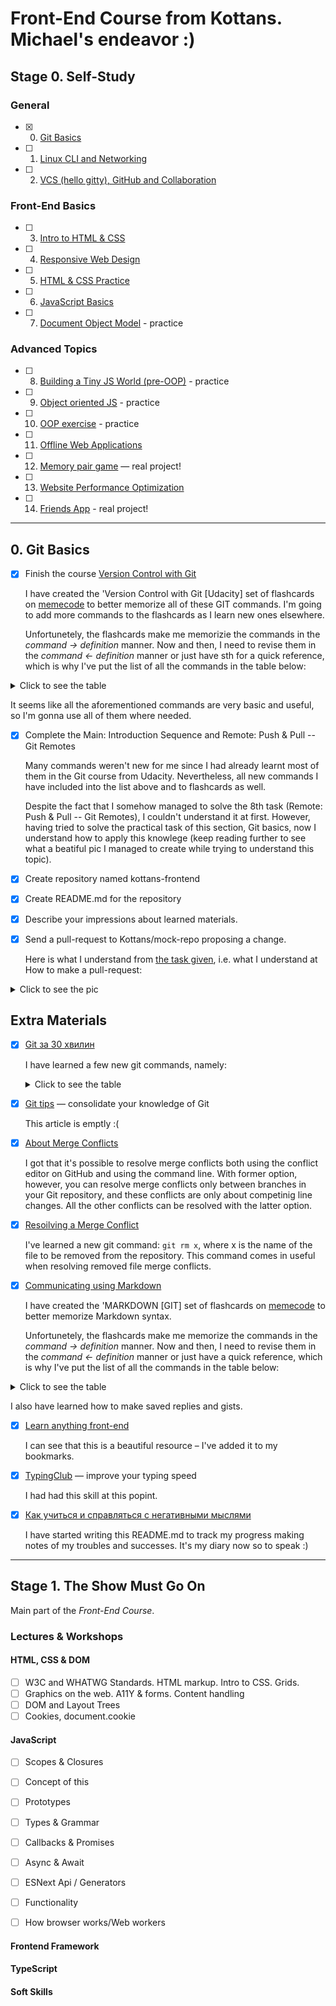 # Front-End Course from Kottans. Michael's endeavor :)

## Stage 0. Self-Study

### General
- [x] 0. [Git Basics](https://github.com/kottans/frontend/blob/master/tasks/git-intro.md)
- [ ] 1. [Linux CLI and Networking](https://github.com/kottans/frontend/blob/master/tasks/linux-cli-http.md)
- [ ] 2. [VCS (hello gitty), GitHub and Collaboration](https://github.com/kottans/frontend/blob/master/tasks/git-collaboration.md)

### Front-End Basics
- [ ] 3. [Intro to HTML & CSS](https://github.com/kottans/frontend/blob/master/tasks/html-css-intro.md)
- [ ] 4. [Responsive Web Design](https://github.com/kottans/frontend/blob/master/tasks/html-css-responsive.md)
- [ ] 5. [HTML & CSS Practice](https://github.com/kottans/frontend/blob/master/tasks/html-css-popup.md)
- [ ] 6. [JavaScript Basics](https://github.com/kottans/frontend/blob/master/tasks/js-basics.md)
- [ ] 7. [Document Object Model](https://github.com/kottans/frontend/blob/master/tasks/js-dom.md) - practice

### Advanced Topics
- [ ] 8. [Building a Tiny JS World (pre-OOP)](https://github.com/kottans/frontend/blob/master/tasks/js-pre-oop.md) - practice
- [ ] 9. [Object oriented JS](https://github.com/kottans/frontend/blob/master/tasks/js-oop.md) - practice
- [ ] 10. [OOP exercise](https://github.com/kottans/frontend/blob/master/tasks/js-post-oop.md) - practice
- [ ] 11. [Offline Web Applications](https://github.com/kottans/frontend/blob/master/tasks/app-design-offline.md)
- [ ] 12. [Memory pair game](https://github.com/kottans/frontend/blob/master/tasks/memory-pair-game.md) — real project!
- [ ] 13. [Website Performance Optimization](https://github.com/kottans/frontend/blob/master/tasks/app-design-performance.md)
- [ ] 14. [Friends App](https://github.com/kottans/frontend/blob/master/tasks/friends-app.md) - real project!
________________________________________________


## 0. Git Basics

- [x] Finish the course [Version Control with Git](https://www.udacity.com/course/version-control-with-git--ud123)

  I have created the 'Version Control with Git [Udacity] set of flashcards on [memecode](https://www.memcode.com/users/1823) to better memorize all of these GIT commands. I'm going to add more commands to the flashcards as I learn new ones elsewhere.

  Unfortunetely, the flashcards make me memorizie the commands in the *command -> definition* manner. Now and then, I need to revise them in the *command <- definition* manner or just have sth for a quick reference, which is why I've put the list of all the commands in the table below:

<details>
  <summary>Click to see the table</summary>
  
|#|Git command|Explanation
|---|:---|---
|1.| `git pull --rebase` | Ensures that changes made to the local repo are put on top of the changes made in the remote (коротка форма для `git fetch` а потім `git rebase`)
|2.| `git push`| Uploads local repository content to a remote repository
|3.| `git pull`| Fsetches and downloads content from a remote repository and immediately updates the local repository to match that content (*просто коротша форма для `git fetch` а потім `git merge`*)
|4.| `git fetch`| Downloands all changes from a remote repository <remote> (commits, files, and refs) into your local repo, BUT don't merge/integrate them into HEAD. Fetching is what you do when you want to see what everybody else has been working on. ... This makes fetching a safe way to review commits before integrating them with your local repository.
|5.| `git rebase x`, where x is the name of branch on which you put the current branch| Applies any commits of current branch ahead of specified one, meaning, it takes all the changes that were committed on one branch and replay them on a different branch. This way of merging makes for a cleaner history. If you examine the log of a rebased branch, it looks like a linear history: it appears that all the work happened in series, even when it originally happened in parallel.
|6.| `git reset --hard HEAD^`| Erases the latest commit. Resets your HEAD pointer to a previous commit and discards all changes since then. You can use it, for example, to undo the merge if you make a merge on the wrong branch
|7.| `git reset HEADx`, where x is the required reference (`^`, `^^`, `^2`, etc.)| move the HEAD (current branch pointer to a referenced commit
|8.| `git reset --soft HEAD^`| Moves committed changes to the staging index of the latest commit
|9.| `git reset --mixed HEAD^`| Unstages previously committed changes of the latest commi
|10.| `git reflog`| Git does keep track of everything for about 30 days before it completely erases anything. This command is used to access this content
|11.| `git show HEAD^^^2` or `HEAD~2^2`| Refereneces the second parent of the grandparent of a the current merge commit
|12.| `git show HEAD^^` or `HEAD~2`| Refereneces grandparent of the current commit
|13.| `git show HEAD^^^` or `HEAD~3`| Refereneces great-grandparent of the current commit
|14.| `git show SHA^2`, where SHA is the SHA of a merge commit| References the second parent of a merge commit
|15.| `git show HEAD^` or `HEAD~` or `HEAD~1`| Refereneces the parent commit of the current commit
|16.| `git commit --amend`| Додає все з **останнього** коміту в проміжну область для виправленого коміту. Якщо ви помітили, що ви зробили помилку у вашому коміт-повідомленні, або ви забули додати файл після того, як зробили коміт, ви можете легко виправити це за допомогою цієї команди.
|17.| `git revert x`, where x is the SHA of commit to revert| Reveres a previously made commit. Використовується для більш складних виправлень, які знаходяться **не в останньому коміті** (або якщо ви вже завантажили свої зміни через push). Це дасть змогу взяти всі зміни, які були у коміті, відмінити їх, і створити новий комміт. Коли ви повертаєтесь до старих комітів, майте на увазі, що виникає ризик отримати т.з. "конфлікти злиття". Це відбувається, коли файл змінюється через інший пізніший коміт, і тепер git не може знайти правильні рядки, до яких треба повернутися, так як їх там вже нема.
|18.| `git merge x`, where x is the name of the branch to be merged into the branch that's currently checked out| Combines two branches. When a merge happens, Git will: **(1)** look at the branches that it's going to merge, **(2)** look back along the branch's history to find a single commit that both branches have in their commit history, **(3)** combine the lines of code that were changed on the separate branches together, **(4)** make a commit to record the merge
|19.| `git branch backup`| With this command, for example before doing any resetting, you can create a reserve-branch on the most-recent commit so that u could get back to the commits if u had made a mistake
|20.| `git log --oneline --graph --all`| We can't see other branches in the git log output unless we switch to a branch. With this command, however, u can see all branches at once in the git log output. `--graph` tells Git to show the commit tree in the form of an ASCII graph layout
|21.| `git checkout -b x y`, where x is the name of the newly-created branch, y is the branch name (the most recent commit in that branch) or a commit's SHA which the newly-created brach will stem from| Creates a branch, switches to it, and, at the same time, makees this new branch to stem from a specific branch, all in one go
|22.| `git branch -D x`, where x is the name of the branch, and the flag MUST be CAPITALIZED| Git won't let you delete a branch if it has commits on it that aren't on any other branch. With this command, however, u force Git to delete the branch.
|23.| `git branch -d x`, where x is the name of the branch| Deletes a branch. **Things to note: _(1)_ you can't delete a branch that you're currently on, _(2)_ Git won't let you delete a branch if it has commits on it that aren't on any other branch (meaning the commits are unique to the branch that's about to be deleted)
|24.| `git checkout x`, where x is is the name of the brance| Switches between brances. It's important to understand how this command works. Running this command will: **(1)** remove all files and directories from the Working Directory that Git is tracking (files that Git tracks are stored in the repository, so nothing is lost), **(2)** go into the repository, and **(3)** pull out all of the files and directories of the commit that the branch points to
|25.| `git branch x`| Creates a branch called 'x' **and still points to the latest commit**
|26.| `git branch`|  Lists all branches
|27.| `git commit -m "x"`, where x is used as the commit message. Be aware that you can't provide a description for the commit, only the message part| If the commit message you're writing is short and you don't want to wait for your code editor to open up to type it out, you can pass your message directly on the command line with this command
|28.| `git tag -d x`, where x is the name of the tag| Deletes a tag
|29.| `git tag`| Displays all tags that are in the repository
|30.| `git tag -a x`, where x is the name of the tag. If you don't provide the flag, then it'll create what's called lightweight tag.| Creates an annotated tag to the most recent commit. Annotated tags are recommended because they include a lot of extra information such as: the person who made the tag, the date the tag was made, a message for the tag. Because of this, you should always use annotated tags.
||**Wildcards:**|
||- `**`| Matches nested directories. For example, `a/**/z` would match `a/z`, `a/b/z`, `a/b/c/z`
||- `[a-z]`| Match one occurrence of a character between a and z; alternatively, there could be [0-9], [4 and 89], u name it.
||- `[abc]`| Matches at least one character within the brackets; case-sensitive
||- `?`| Matches a single alphabet in a specific position
||- `samples/*.jpg`| Say u have 50 JPEG images in the "samples" folder. This line in the .gitignore file would tell Git to ignore all 50 images
||.gitignore| Tells Git about the files that Git should not track. This file should be placed in the same directory that the .git directory is in.
|31.| `git diff <sha 1> <sha 2>`| Compares any two commits you need
|32.| `git rm --cached x`, where x is the name of the file| Unstages a file if it has'n't been committed yet
|33.| `git add .` (in a regular way it would be used as `git add x x ... xN`, where x, xN are the names of the files| Moves all files (including all nested files and directories!) from the Working Directory to the Staging Index
|34.| `git config --global user.name "x"`, where x is Your-Full-Name| Sets the name that will be attached to your commits and tags
|35.| `git config --global user.email "x"`, where x is Your-Email| Sets the e-mail address that will be attached to your commits and tags
|36.| `git show x`, where x is first 7 chars of the commit's SHA:| Displays log of only one commit
|| - `--stat`| shows the how many files were changed and the number of lines that were added/removed
|| - `-p` or `--patch`| displays the actual changes that have been made to the commit, icluding; this the default, but if --stat is used, the patch won't display, so pass -p to add it again
|| - `-w`| ignores changes to whitespace
|37.| `git log -p` (or `--patch`)| Displays the *files* that have been modified, displays the *location of the lines* that have been added/removed, and displays the *actual changes* that have been made
|38.| `git log --stat`| Displays the *file(s)* that have been modified in the commit, displays the *number of lines* that have been added/removed in the commit, and displays a summary line with the *total number of modified files and lines* that have been added/removed in the commit
|39.| `git log [-n x]` (to leave Less text editor, use **q**)| List commit history of current branch. By default, this command displays: the SHA, the author, the date, and the message. `-n x` limits list to last N number of x commits.
|40.| `git status`| List which files are staged, unstaged, and untracked
|41.| `git clone [project url]` (optionally, u could add the folder name after the url, to clone the repository into that folder, e.g. use another name of the repository locally)| Downloads a project with the entire history from the remote repository.
|42.| `git init [project name]` | Create a new local repository. If `[project name]` is provided, Git will create a new directory name `[project name]` and will initialize a repository inside it. If `[project name]` is not provided, then a new repository is initialized in the current directory.
|43.| `git config --list`| Checks all the keys available in the Git config file
|44.| `git config --global core.editor "code --wait"`| Associates VS Code with Git
|45.| `git config --global merge.conflictstyle diff3`| Adds a `|||||||` marker and the original text before the `=======` marker. The default is "merge", which shows a `<<<<<<<` conflict marker, changes made by one side, a `=======` marker, changes made by the other side, and then a `>>>>>>` marker.
  </details>

  It seems like all the aforementioned commands are very basic and useful, so I'm gonna use all of them where needed.



- [x] Complete the Main: Introduction Sequence and Remote: Push & Pull -- Git Remotes

  Many commands weren't new for me since I had already learnt most of them in the Git course from Udacity. Nevertheless, all new commands I have included into the list above and to flashcards as well.

  Despite the fact that I somehow managed to solve the 8th task (Remote: Push & Pull -- Git Remotes), I couldn't understand it at first. However, having tried to solve the practical task of this section, Git basics, now I understand how to apply this knowlege (keep reading further to see what a beatiful pic I managed to create while trying to understand this topic).


- [x] Create repository named kottans-frontend

- [x] Create README.md for the repository

- [x] Describe your impressions about learned materials.

- [x] Send a pull-request to Kottans/mock-repo proposing a change.

  Here is what I understand from [the task given](https://github.com/kottans/frontend/blob/master/tasks/git-intro.md), i.e. what I understand at How to make a pull-request:

<details>
  <summary>Click to see the pic</summary>
  
![how to make a pull-request](https://clip2net.com/clip/m0/33c0a-clip-191kb.jpg?nocache=1)
</details>

## Extra Materials

- [x] [Git за 30 хвилин](https://codeguida.com/post/453)

  I have learned a few new git commands, namely:

  <details>
  <summary>Click to see the table</summary>

  |#|Command|Description
  |---|---|---
  |1.|`git remote add origin https://github.com/...`| Зв'язує наш локальний репозиторій з репозиторієм на GitHub і дає кличку origin останньому. Проект може мати безліч дистанційних репозиторіїв одночасно. Для того, щоб відрізнити їх один від одного ми даємо їм різні клички/назви. Традиційно основний дистанційний репозиторій в git називають *origin*.
  |2.|`git pull x y`| Отримує зміни з сервера. x - назва/кличка дистанційного репо, y - назва гілки цього репозиторію, яку ми хочемо отримати
  |3.| `git push x y`| Завантажує коміти на сервер. Приймає два параметри - назва/кличка дистанційного репо (у нашому випадку x) і гілка, на яку ми хочемо завантажити коміт (за замовчування для кожного репозиторія встановлена гілка master, але в нашому випадку y).
  |4.| `git difftool <sha 1> <sha 2>`| графічний клієнт, що показує всі відмінності між двома заданими комітами
  |5.| 'git checkout <sha>| Виявляється з допомогою цієї команди можна не тільки перемикатися між гілками, а щей й між комітами, тобто переміщуватсия в минуле :), а потім назад в майбутнє ))
  |6.| `git mergetool`| Більшість розробників вважають, що краще вирішувати дані конфлікти за допомогою GUI клієнту. Щоб запустити графічний клієнт використовують цю команду. Проте в статті нічого про те, як її конфігуруфвати
  
  </details>
  
- [x] [Git tips](http://sixrevisions.com/web-development/git-tips/) — consolidate your knowledge of Git

  This article is emptly :(

- [x] [About Merge Conflicts](https://docs.github.com/en/free-pro-team@latest/github/collaborating-with-issues-and-pull-requests/about-merge-conflicts)

  I got that it's possible to resolve merge conflicts both using the conflict editor on GitHub and using the command line. With former option, however, you can resolve merge conflicts only between branches in your Git repository, and these conflicts are only about competinig line changes. All the other conflicts can be resolved with the latter option.

- [x] [Resoilving a Merge Conflict](https://docs.github.com/en/free-pro-team@latest/github/collaborating-with-issues-and-pull-requests/resolving-a-merge-conflict-using-the-command-line)

  I've learned a new git command: `git rm x`, where x is the name of the file to be removed from the repository.  This command comes in useful when resolving removed file merge conflicts.

- [x] [Communicating using Markdown](https://lab.github.com/githubtraining/communicating-using-markdown)

  I have created the 'MARKDOWN [GIT] set of flashcards on [memecode](https://www.memcode.com/users/1823) to better memorize Markdown syntax.

  Unfortunetely, the flashcards make me memorize the commands in the *command -> definition* manner. Now and then, I need to revise them in the *command <- definition* manner or just have a quick reference, which is why I've put the list of all the commands in the table below:

<details>
  <summary>Click to see the table</summary>
  
|#|Piece of Syntax|Description
|---|---|---:
|1.| `-` or `*`| Creates an unordered list
|2.| `- [ ] x`| Adds a checkbox
|3.| `- [x] x`| Adds a ticked checkbox
|4.| `[title](url)`| Creates a link (TIP: use the keyboard shortcut **command + k** to create a link
|5.| `# header 1` ... `###### header 6`| Header 1 is the largest, while header 6 is the smallest
|6.| `![title](url)`| Adds an image
|7.| `**x**`| Bold **x**
|8.| `*x*`| Italic *x*
|9.| `~~ABC~~`| Strikethrough x (закреслений)
|10.| `**aaa _aaa_ aaa**`| **aaa _aaa_ aaa**
|11.| `***aaa aaa aaa***`| ***aaa aaa aaa***
|12.|  `> x`| Adds quotation
|13.| `@perseon`, where *person* is a person's username or team name| Mentions a person or a team; autocomplete results are restricted to repository collaborators and any other participants on the thread
|14.| `@organisation/team` | Subscribes all members of the team to the conversation
|15.| `#`| Brings up a list of suggested issues and pull requests within the repository
|16.| `:`| Brings up a list of suggested emoji ([emoji-cheat-sheet.com](https://www.webfx.com/tools/emoji-cheat-sheet/))
|17.| `---`| Creates each column's header of a table. **At least 3 hyphens must be used**
|18.| `\|`| Separates each column of the table
|19.| `:---`, `:---:`, `---:`| Aligns text to the left, center, and to the right, respectively
|20.| `\```xxx *code* ```/`| Adds an optional language identifier to enable syntax highlighting in your fenced code block. Use `HTML`, `CSS`, or `JavaScript` instead of `xxx`. Other identifiers for more languages you can find [here](https://github.com/github/linguist/blob/master/lib/linguist/languages.yml). Don't pay your attention to the `\/`, they are not needed in the real syntax.
|21.| `<details><summary>message</summary> content</details>`| Adds a collapsible section containing sth. NB: Make sure you have an empty line after the closing `</summary>` tag, otherwise the markdown/code blocks won't show correctly. NB: Make sure you have an empty line after the closing `</details>` tag if you have multiple collapsible sections.
</details>

  I also have learned how to make saved replies and gists.

- [x] [Learn anything front-end](https://learn-anything.xyz/web-development/front-end)

  I can see that this is a beautiful resource – I've added it to my bookmarks.

- [x] [TypingClub](https://www.typingclub.com/) — improve your typing speed

  I had had this skill at this popint.

- [x] [Как учиться и справляться с негативными мыслями](https://guides.hexlet.io/learning/)

  I have started writing this README.md to track my progress making notes of my troubles and successes. It's my diary now so to speak :)



_________________________________________________________________________

## Stage 1. The Show Must Go On

Main part of the _Front-End Course_.

### Lectures & Workshops

#### HTML, CSS & DOM

- [ ] W3C and WHATWG Standards. HTML markup. Intro to CSS. Grids.
- [ ] Graphics on the web. А11Y & forms. Content handling
- [ ] DOM and Layout Trees
- [ ] Cookies, document.cookie

#### JavaScript

- [ ] Scopes & Closures
- [ ] Concept of this
- [ ] Prototypes
- [ ] Types & Grammar
- [ ] Callbacks & Promises
- [ ] Async & Await
- [ ] ESNext Api / Generators
- [ ] Functionality
- [ ] How browser works/Web workers


#### Frontend Framework

#### TypeScript

#### Soft Skills


